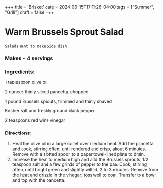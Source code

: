 +++
title = 'Brisket'
date = 2024-06-15T17:11:26-04:00
tags = ["Summer", "Grill"]
draft = false
+++
# Warm Brussels Sprout Salad

`Salads` `Want to make` `Side dish`

### Makes ~ 4 servings

### **Ingredients:**

1 tablespoon olive oil

2 ounces thinly sliced pancetta, chopped 

1 pound Brussels sprouts, trimmed and thinly shaved 

Kosher salt and freshly ground black pepper 

2 teaspoons red wine vinegar 

### **Directions:**

1. Heat the olive oil in a large skillet over medium heat. Add the pancetta and cook, stirring often, until rendered and crisp, about 6 minutes. Remove with a slotted spoon to a paper towel-lined plate to drain.
2. Increase the heat to medium high and add the Brussels sprouts, 1/2 teaspoon salt and a few grinds of pepper to the pan. Cook, stirring often, until bright green and slightly wilted, 2 to 3 minutes. Remove from the heat and drizzle in the vinegar; toss well to coat. Transfer to a bowl and top with the pancetta.
